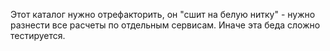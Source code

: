 Этот каталог нужно отрефакторить, он "сшит на белую нитку" - нужно разнести все расчеты по отдельным сервисам. Иначе эта беда сложно тестируется.